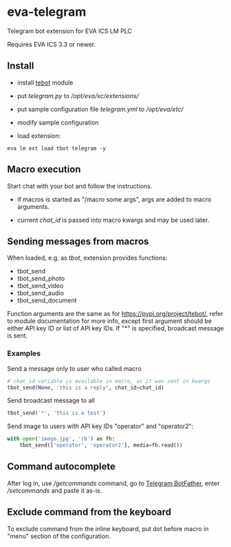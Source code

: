 # eva-telegram

Telegram bot extension for EVA ICS LM PLC

Requires EVA ICS 3.3 or newer.

## Install

* install [tebot](https://pypi.org/project/tebot/) module

* put *telegram.py* to */opt/eva/xc/extensions/*

* put sample configuration file *telegram.yml* to */opt/eva/etc/*

* modify sample configuration

* load extension:

```shell
eva lm ext load tbot telegram -y
```

## Macro execution

Start chat with your bot and follow the instructions.

* if macros is started as "/macro some args", args are added to macro arguments.

* current *chat_id* is passed into macro kwargs and may be used later.

## Sending messages from macros

When loaded, e.g. as *tbot*, extension provides functions:

* tbot_send
* tbot_send_photo
* tbot_send_video
* tbot_send_audio
* tbot_send_document

Function arguments are the same as for https://pypi.org/project/tebot/, refer
to module documentation for more info, except first argument should be either
API key ID or list of API key IDs. If "\*" is specified, broadcast message is
sent.

### Examples

Send a message only to user who called macro

```python
# chat_id variable is available in macro, as it was sent in kwargs
tbot_send(None, 'this is a reply', chat_id=chat_id)
```

Send broadcast message to all

```python
tbot_send('*', 'this is a test')
```

Send image to users with API key IDs "operator" and "operator2":

```python
with open('image.jpg', 'rb') as fh:
    tbot_send(['operator', 'operator2'], media=fh.read())
```

## Command autocomplete

After log in, use */getcommands* command, go to [Telegram
BotFather](https://telegram.me/BotFather), enter */setcommands* and paste it
as-is.

## Exclude command from the keyboard

To exclude command from the inline keyboard, put dot before macro in "menu"
section of the configuration.
